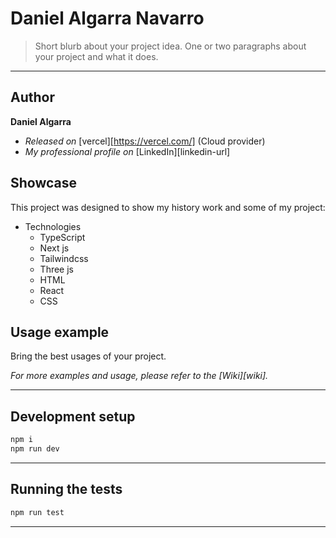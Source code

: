 # Daniel Algarra Navarro

> Short blurb about your project idea.
> One or two paragraphs about your project and what it does.

---

## Author

**Daniel Algarra**

- _Released on_ [vercel][https://vercel.com/] (Cloud provider)
- _My professional profile on_ [LinkedIn][linkedin-url]

## Showcase

This project was designed to show my history work and some of my project:

- Technologies
  - TypeScript
  - Next js
  - Tailwindcss
  - Three js
  - HTML
  - React
  - CSS

## Usage example

Bring the best usages of your project.

_For more examples and usage, please refer to the [Wiki][wiki]._

---

## Development setup

```sh
npm i
npm run dev
```

---

## Running the tests

```sh
npm run test
```

---
